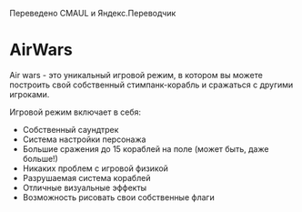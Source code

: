 Переведено CMAUL и Яндекс.Переводчик

# AirWars
Air wars - это уникальный игровой режим, в котором вы можете построить свой собственный стимпанк-корабль и сражаться с другими игроками.

Игровой режим включает в себя:
- Собственный саундтрек
- Система настройки персонажа
- Большие сражения до 15 кораблей на поле (может быть, даже больше!)
- Никаких проблем с игровой физикой
- Разрушаемая система кораблей
- Отличные визуальные эффекты
- Возможность рисовать свои собственные флаги
